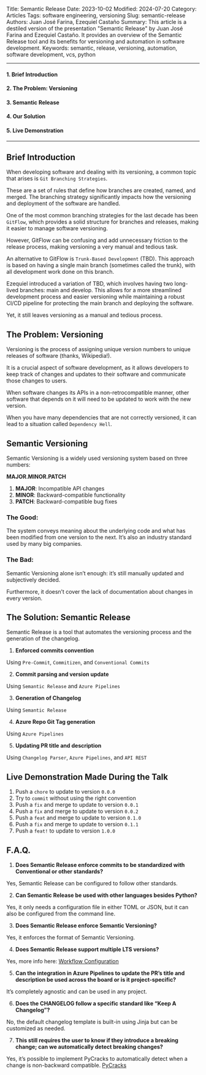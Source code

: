 Title: Semantic Release
Date: 2023-10-02
Modified: 2024-07-20
Category: Articles
Tags: software engineering, versioning
Slug: semantic-release
Authors: Juan José Farina, Ezequiel Castaño
Summary: This article is a destiled version of the presentation "Semantic Release" by Juan José Farina and Ezequiel Castaño. It provides an overview of the Semantic Release tool and its benefits for versioning and automation in software development.
Keywords: semantic, release, versioning, automation, software development, vcs, python

---

#### 1. Brief Introduction
#### 2. The Problem: Versioning
#### 3. Semantic Release
#### 4. Our Solution
#### 5. Live Demonstration

---

## Brief Introduction
When developing software and dealing with its versioning, a common topic that arises is `Git Branching Strategies`.

These are a set of rules that define how branches are created, named, and merged. The branching strategy significantly impacts how the versioning and deployment of the software are handled.

One of the most common branching strategies for the last decade has been `GitFlow`, which provides a solid structure for branches and releases, making it easier to manage software versioning.

However, GitFlow can be confusing and add unnecessary friction to the release process, making versioning a very manual and tedious task.

An alternative to GitFlow is `Trunk-Based Development` (TBD). This approach is based on having a single main branch (sometimes called the trunk), with all development work done on this branch.

Ezequiel introduced a variation of TBD, which involves having two long-lived branches: main and develop. This allows for a more streamlined development process and easier versioning while maintaining a robust CI/CD pipeline for protecting the main branch and deploying the software.

Yet, it still leaves versioning as a manual and tedious process.

## The Problem: Versioning
Versioning is the process of assigning unique version numbers to unique releases of software (thanks, Wikipedia!).

It is a crucial aspect of software development, as it allows developers to keep track of changes and updates to their software and communicate those changes to users.

When software changes its APIs in a non-retrocompatible manner, other software that depends on it will need to be updated to work with the new version.

When you have many dependencies that are not correctly versioned, it can lead to a situation called `Dependency Hell`.

## Semantic Versioning
Semantic Versioning is a widely used versioning system based on three numbers:

**MAJOR.MINOR.PATCH**

1. **MAJOR**: Incompatible API changes
2. **MINOR**: Backward-compatible functionality
3. **PATCH**: Backward-compatible bug fixes

### The Good:
The system conveys meaning about the underlying code and what has been modified from one version to the next. It’s also an industry standard used by many big companies.

### The Bad:
Semantic Versioning alone isn’t enough: it’s still manually updated and subjectively decided.

Furthermore, it doesn’t cover the lack of documentation about changes in every version.

## The Solution: Semantic Release
Semantic Release is a tool that automates the versioning process and the generation of the changelog.

1. **Enforced commits convention**

Using `Pre-Commit`, `Commitizen`, and `Conventional Commits`

2. **Commit parsing and version update**

Using `Semantic Release` and `Azure Pipelines`

3. **Generation of Changelog**

Using `Semantic Release`

4. **Azure Repo Git Tag generation**

Using `Azure Pipelines`

5. **Updating PR title and description**

Using `Changelog Parser`, `Azure Pipelines`, and `API REST`

## Live Demonstration Made During the Talk
1. Push a `chore` to update to version `0.0.0`
2. Try to `commit` without using the right convention
3. Push a `fix` and merge to update to version `0.0.1`
4. Push a `fix` and merge to update to version `0.0.2`
5. Push a `feat` and merge to update to version `0.1.0`
6. Push a `fix` and merge to update to version `0.1.1`
7. Push a `feat!` to update to version `1.0.0`

## F.A.Q.
1. **Does Semantic Release enforce commits to be standardized with Conventional or other standards?**

Yes, Semantic Release can be configured to follow other standards.

2. **Can Semantic Release be used with other languages besides Python?**

Yes, it only needs a configuration file in either TOML or JSON, but it can also be configured from the command line.

3. **Does Semantic Release enforce Semantic Versioning?**

Yes, it enforces the format of Semantic Versioning.

4. **Does Semantic Release support multiple LTS versions?**

Yes, more info here: [Workflow Configuration](https://github.com/semantic-release/semantic-release/blob/master/docs/usage/workflow-configuration.md)

5. **Can the integration in Azure Pipelines to update the PR’s title and description be used across the board or is it project-specific?**

It’s completely agnostic and can be used in any project.

6. **Does the CHANGELOG follow a specific standard like “Keep A Changelog”?**

No, the default changelog template is built-in using Jinja but can be customized as needed.

7. **This still requires the user to know if they introduce a breaking change; can we automatically detect breaking changes?**

Yes, it’s possible to implement PyCracks to automatically detect when a change is non-backward compatible. [PyCracks](https://github.com/ELC/pycracks/)
